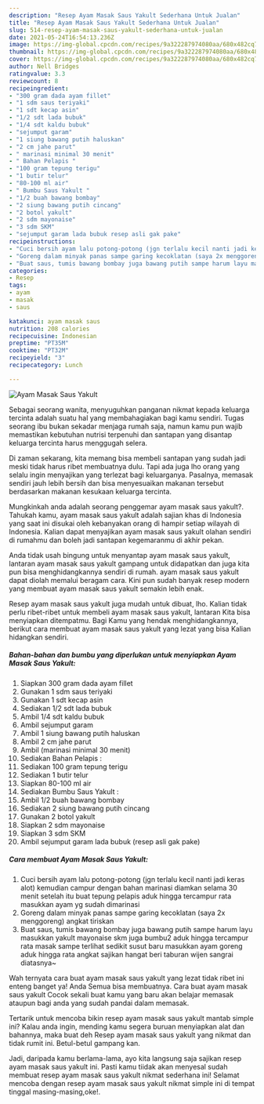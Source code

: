 ```yaml
---
description: "Resep Ayam Masak Saus Yakult Sederhana Untuk Jualan"
title: "Resep Ayam Masak Saus Yakult Sederhana Untuk Jualan"
slug: 514-resep-ayam-masak-saus-yakult-sederhana-untuk-jualan
date: 2021-05-24T16:54:13.236Z
image: https://img-global.cpcdn.com/recipes/9a322287974080aa/680x482cq70/ayam-masak-saus-yakult-foto-resep-utama.jpg
thumbnail: https://img-global.cpcdn.com/recipes/9a322287974080aa/680x482cq70/ayam-masak-saus-yakult-foto-resep-utama.jpg
cover: https://img-global.cpcdn.com/recipes/9a322287974080aa/680x482cq70/ayam-masak-saus-yakult-foto-resep-utama.jpg
author: Nell Bridges
ratingvalue: 3.3
reviewcount: 8
recipeingredient:
- "300 gram dada ayam fillet"
- "1 sdm saus teriyaki"
- "1 sdt kecap asin"
- "1/2 sdt lada bubuk"
- "1/4 sdt kaldu bubuk"
- "sejumput garam"
- "1 siung bawang putih haluskan"
- "2 cm jahe parut"
- " marinasi minimal 30 menit"
- " Bahan Pelapis "
- "100 gram tepung terigu"
- "1 butir telur"
- "80-100 ml air"
- " Bumbu Saus Yakult "
- "1/2 buah bawang bombay"
- "2 siung bawang putih cincang"
- "2 botol yakult"
- "2 sdm mayonaise"
- "3 sdm SKM"
- "sejumput garam lada bubuk resep asli gak pake"
recipeinstructions:
- "Cuci bersih ayam lalu potong-potong (jgn terlalu kecil nanti jadi keras alot) kemudian campur dengan bahan marinasi diamkan selama 30 menit setelah itu buat tepung pelapis aduk hingga tercampur rata masukkan ayam yg sudah dimarinasi"
- "Goreng dalam minyak panas sampe garing kecoklatan (saya 2x menggoreng) angkat tiriskan"
- "Buat saus, tumis bawang bombay juga bawang putih sampe harum layu masukkan yakult mayonaise skm juga bumbu2 aduk hingga tercampur rata masak sampe terlihat sedikit susut baru masukkan ayam goreng aduk hingga rata angkat sajikan hangat beri taburan wijen sangrai diatasnya~"
categories:
- Resep
tags:
- ayam
- masak
- saus

katakunci: ayam masak saus 
nutrition: 208 calories
recipecuisine: Indonesian
preptime: "PT35M"
cooktime: "PT32M"
recipeyield: "3"
recipecategory: Lunch

---
```



![Ayam Masak Saus Yakult](https://img-global.cpcdn.com/recipes/9a322287974080aa/680x482cq70/ayam-masak-saus-yakult-foto-resep-utama.jpg)

Sebagai seorang wanita, menyuguhkan panganan nikmat kepada keluarga tercinta adalah suatu hal yang membahagiakan bagi kamu sendiri. Tugas seorang ibu bukan sekadar menjaga rumah saja, namun kamu pun wajib memastikan kebutuhan nutrisi terpenuhi dan santapan yang disantap keluarga tercinta harus menggugah selera.

Di zaman  sekarang, kita memang bisa membeli santapan yang sudah jadi meski tidak harus ribet membuatnya dulu. Tapi ada juga lho orang yang selalu ingin menyajikan yang terlezat bagi keluarganya. Pasalnya, memasak sendiri jauh lebih bersih dan bisa menyesuaikan makanan tersebut berdasarkan makanan kesukaan keluarga tercinta. 



Mungkinkah anda adalah seorang penggemar ayam masak saus yakult?. Tahukah kamu, ayam masak saus yakult adalah sajian khas di Indonesia yang saat ini disukai oleh kebanyakan orang di hampir setiap wilayah di Indonesia. Kalian dapat menyajikan ayam masak saus yakult olahan sendiri di rumahmu dan boleh jadi santapan kegemaranmu di akhir pekan.

Anda tidak usah bingung untuk menyantap ayam masak saus yakult, lantaran ayam masak saus yakult gampang untuk didapatkan dan juga kita pun bisa menghidangkannya sendiri di rumah. ayam masak saus yakult dapat diolah memalui beragam cara. Kini pun sudah banyak resep modern yang membuat ayam masak saus yakult semakin lebih enak.

Resep ayam masak saus yakult juga mudah untuk dibuat, lho. Kalian tidak perlu ribet-ribet untuk membeli ayam masak saus yakult, lantaran Kita bisa menyiapkan ditempatmu. Bagi Kamu yang hendak menghidangkannya, berikut cara membuat ayam masak saus yakult yang lezat yang bisa Kalian hidangkan sendiri.

<!--inarticleads1-->

##### Bahan-bahan dan bumbu yang diperlukan untuk menyiapkan Ayam Masak Saus Yakult:

1. Siapkan 300 gram dada ayam fillet
1. Gunakan 1 sdm saus teriyaki
1. Gunakan 1 sdt kecap asin
1. Sediakan 1/2 sdt lada bubuk
1. Ambil 1/4 sdt kaldu bubuk
1. Ambil sejumput garam
1. Ambil 1 siung bawang putih haluskan
1. Ambil 2 cm jahe parut
1. Ambil  (marinasi minimal 30 menit)
1. Sediakan  Bahan Pelapis :
1. Sediakan 100 gram tepung terigu
1. Sediakan 1 butir telur
1. Siapkan 80-100 ml air
1. Sediakan  Bumbu Saus Yakult :
1. Ambil 1/2 buah bawang bombay
1. Sediakan 2 siung bawang putih cincang
1. Gunakan 2 botol yakult
1. Siapkan 2 sdm mayonaise
1. Siapkan 3 sdm SKM
1. Ambil sejumput garam lada bubuk (resep asli gak pake)




<!--inarticleads2-->

##### Cara membuat Ayam Masak Saus Yakult:

1. Cuci bersih ayam lalu potong-potong (jgn terlalu kecil nanti jadi keras alot) kemudian campur dengan bahan marinasi diamkan selama 30 menit setelah itu buat tepung pelapis aduk hingga tercampur rata masukkan ayam yg sudah dimarinasi
1. Goreng dalam minyak panas sampe garing kecoklatan (saya 2x menggoreng) angkat tiriskan
1. Buat saus, tumis bawang bombay juga bawang putih sampe harum layu masukkan yakult mayonaise skm juga bumbu2 aduk hingga tercampur rata masak sampe terlihat sedikit susut baru masukkan ayam goreng aduk hingga rata angkat sajikan hangat beri taburan wijen sangrai diatasnya~




Wah ternyata cara buat ayam masak saus yakult yang lezat tidak ribet ini enteng banget ya! Anda Semua bisa membuatnya. Cara buat ayam masak saus yakult Cocok sekali buat kamu yang baru akan belajar memasak ataupun bagi anda yang sudah pandai dalam memasak.

Tertarik untuk mencoba bikin resep ayam masak saus yakult mantab simple ini? Kalau anda ingin, mending kamu segera buruan menyiapkan alat dan bahannya, maka buat deh Resep ayam masak saus yakult yang nikmat dan tidak rumit ini. Betul-betul gampang kan. 

Jadi, daripada kamu berlama-lama, ayo kita langsung saja sajikan resep ayam masak saus yakult ini. Pasti kamu tiidak akan menyesal sudah membuat resep ayam masak saus yakult nikmat sederhana ini! Selamat mencoba dengan resep ayam masak saus yakult nikmat simple ini di tempat tinggal masing-masing,oke!.

